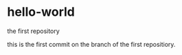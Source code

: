 hello-world
===========

the first repository


this is the first commit on the branch of the first repositiory.
